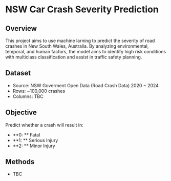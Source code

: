 # NSW Car Crash Severity Prediction

## Overview
This project aims to use machine larning to predict the severity of road crashes in New South Wales, Australia. By analyzing environmental, temporal, and human factors, the model aims to identify high risk conditions with multiclass classification and assist in traffic safety planning.

## Dataset
- Source: NSW Goverment Open Data (Road Crash Data) 2020 ~ 2024
- Rows: ~100,000 crashes
- Columns: TBC

## Objective
Predict whether a crash will result in:
- **0: ** Fatal
- **1: ** Serious Injury
- **2: ** Minor Injury

## Methods
- TBC